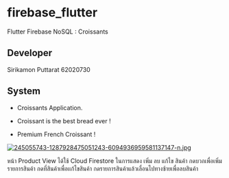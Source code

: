 # firebase_flutter

Flutter Firebase NoSQL : Croissants

## Developer

Sirikamon Puttarat 62020730

## System

- Croissants Application.

- Croissant is the best bread ever !
- Premium French Croissant !

[![245055743-1287928475051243-6094936959581137147-n.jpg](https://i.postimg.cc/Y9wxFyZ9/245055743-1287928475051243-6094936959581137147-n.jpg)](https://postimg.cc/R3Xf5GM5)

หน้า Product View ได้ใช้ Cloud Firestore ในการแสดง เพิ่ม ลบ แก้ไข สินค้า
กดบวกเพื่อเพิ่มรายการสินค้า
กดที่สินค้าเพื่อเเก้ไขสินค้า
กดรายการสินค้าแล้วเลื่อนไปทางซ้ายเพื่อลบสินค้า